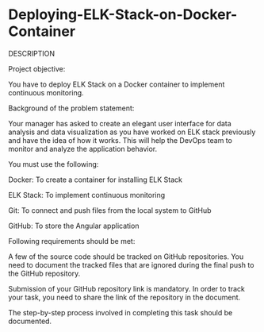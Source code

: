 # Deploying-ELK-Stack-on-Docker-Container
DESCRIPTION

Project objective: 

You have to deploy ELK Stack on a Docker container to implement continuous monitoring.

 

Background of the problem statement:  

Your manager has asked to create an elegant user interface for data analysis and data visualization as you have worked on ELK stack previously and have the idea of how it works. This will help the DevOps team to monitor and analyze the application behavior.

 

You must use the following: 

Docker: To create a container for installing ELK Stack

ELK Stack: To implement continuous monitoring

Git: To connect and push files from the local system to GitHub 

GitHub: To store the Angular application

 

Following requirements should be met: 

A few of the source code should be tracked on GitHub repositories. You need to document the tracked files that are ignored during the final push to the GitHub repository.

Submission of your GitHub repository link is mandatory. In order to track your task, you need to share the link of the repository in the document.

The step-by-step process involved in completing this task should be documented.
